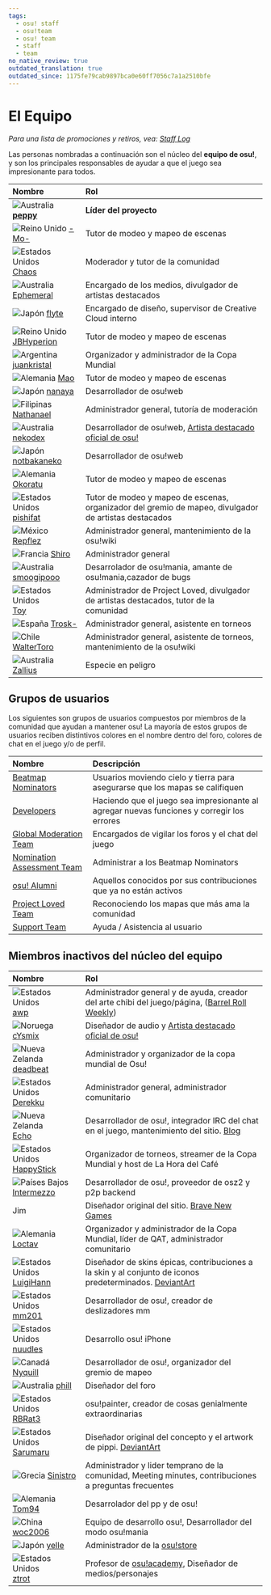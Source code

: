 ```yaml
---
tags:
  - osu! staff
  - osu!team
  - osu! team
  - staff
  - team
no_native_review: true
outdated_translation: true
outdated_since: 1175fe79cab9897bca0e60ff7056c7a1a2510bfe
---
```


# El Equipo

*Para una lista de promociones y retiros, vea: [Staff Log](/wiki/Staff_Log)*

Las personas nombradas a continuación son el núcleo del **equipo de osu!**, y son los principales responsables de ayudar a que el juego sea impresionante para todos.

| Nombre | Rol |
| :-- | :-- |
| ![][flag_AU] **[peppy](https://osu.ppy.sh/users/2)** | **Líder del proyecto** |
| ![][flag_GB] [-Mo-](https://osu.ppy.sh/users/2202163) | Tutor de modeo y mapeo de escenas |
| ![][flag_US] [Chaos](https://osu.ppy.sh/users/2628870) | Moderador y tutor de la comunidad |
| ![][flag_AU] [Ephemeral](https://osu.ppy.sh/users/102335) | Encargado de los medios, divulgador de artistas destacados |
| ![][flag_JP] [flyte](https://osu.ppy.sh/users/3103765) | Encargado de diseño, supervisor de Creative Cloud interno |
| ![][flag_GB] [JBHyperion](https://osu.ppy.sh/users/4879508) | Tutor de modeo y mapeo de escenas |
| ![][flag_AR] [juankristal](https://osu.ppy.sh/users/443656) | Organizador y administrador de la Copa Mundial |
| ![][flag_DE] [Mao](https://osu.ppy.sh/users/2204515) | Tutor de modeo y mapeo de escenas |
| ![][flag_JP] [nanaya](https://osu.ppy.sh/users/2387883) | Desarrollador de osu!web |
| ![][flag_PH] [Nathanael](https://osu.ppy.sh/users/2295078) | Administrador general, tutoría de moderación |
| ![][flag_AU] [nekodex](https://osu.ppy.sh/users/102) | Desarrollador de osu!web, [Artista destacado oficial de osu!](https://osu.ppy.sh/beatmaps/artists/1) |
| ![][flag_JP] [notbakaneko](https://osu.ppy.sh/users/10751776) | Desarrollador de osu!web |
| ![][flag_DE] [Okoratu](https://osu.ppy.sh/users/1623405) | Tutor de modeo y mapeo de escenas |
| ![][flag_US] [pishifat](https://osu.ppy.sh/users/3178418) | Tutor de modeo y mapeo de escenas, organizador del gremio de mapeo, divulgador de artistas destacados |
| ![][flag_MX] [Repflez](https://osu.ppy.sh/users/201392) | Administrador general, mantenimiento de la osu!wiki |
| ![][flag_FR] [Shiro](https://osu.ppy.sh/users/113005) | Administrador general |
| ![][flag_AU] [smoogipooo](https://osu.ppy.sh/users/1040328) | Desarrolador de osu!mania, amante de osu!mania,cazador de bugs |
| ![][flag_US] [Toy](https://osu.ppy.sh/users/2757689) | Administrador de Project Loved, divulgador de artistas destacados, tutor de la comunidad |
| ![][flag_ES] [Trosk-](https://osu.ppy.sh/users/3469385) | Administrador general, asistente en torneos |
| ![][flag_CL] [WalterToro](https://osu.ppy.sh/users/5281416) | Administrador general, asistente de torneos, mantenimiento de la osu!wiki |
| ![][flag_AU] [Zallius](https://osu.ppy.sh/users/55) | Especie en peligro |

## Grupos de usuarios

Los siguientes son grupos de usuarios compuestos por miembros de la comunidad que ayudan a mantener osu! La mayoría de estos grupos de usuarios reciben distintivos colores en el nombre dentro del foro, colores de chat en el juego y/o de perfil.

| Nombre | Descripción |
| :-- | :-- |
| [Beatmap Nominators](Beatmap_Nominators) | Usuarios moviendo cielo y tierra para asegurarse que los mapas se califiquen |
| [Developers](Developers) | Haciendo que el juego sea impresionante al agregar nuevas funciones y corregir los errores |
| [Global Moderation Team](Global_Moderation_Team) | Encargados de vigilar los foros y el chat del juego |
| [Nomination Assessment Team](Nomination_Assessment_Team) | Administrar a los Beatmap Nominators |
| [osu! Alumni](osu!_Alumni) | Aquellos conocidos por sus contribuciones que ya no están activos |
| [Project Loved Team](Project_Loved_Team) | Reconociendo los mapas que más ama la comunidad |
| [Support Team](Support_Team) | Ayuda / Asistencia al usuario |

## Miembros inactivos del núcleo del equipo

| Nombre | Rol |
| :-- | :-- |
| ![][flag_US] [awp](https://osu.ppy.sh/users/2650) | Administrador general y de ayuda, creador del arte chibi del juego/página, ([Barrel Roll Weekly](http://brw.twinkfish.com/)) |
| ![][flag_NO] [cYsmix](https://osu.ppy.sh/users/272870) | Diseñador de audio y [Artista destacado oficial de osu!](https://osu.ppy.sh/beatmaps/artists/2) |
| ![][flag_NZ] [deadbeat](https://osu.ppy.sh/users/128370) | Administrador y organizador de la copa mundial de Osu! |
| ![][flag_US] [Derekku](https://osu.ppy.sh/users/91341) | Administrador general, administrador comunitario |
| ![][flag_NZ] [Echo](https://osu.ppy.sh/users/431) | Desarrollador de osu!, integrador IRC del chat en el juego, mantenimiento del sitio. [Blog](http://blog.echo.sh/) |
| ![][flag_US] [HappyStick](https://osu.ppy.sh/users/256802) | Organizador de torneos, streamer de la Copa Mundial y host de La Hora del Café |
| ![][flag_NL] [Intermezzo](https://osu.ppy.sh/users/136842) | Desarrollador de osu!, proveedor de osz2 y p2p backend |
| [][flag_US] Jim | Diseñador original del sitio. [Brave New Games](http://www.bravegamer.com/) |
| ![][flag_DE] [Loctav](https://osu.ppy.sh/users/71366) | Organizador y administrador de la Copa Mundial, líder de QAT, administrador comunitario |
| ![][flag_US] [LuigiHann](https://osu.ppy.sh/users/1079) | Diseñador de skins épicas, contribuciones a la skin y al conjunto de iconos predeterminados. [DeviantArt](https://luigihann.deviantart.com/) |
| ![][flag_US] [mm201](https://osu.ppy.sh/users/30655) | Desarrollador de osu!, creador de deslizadores mm |
| ![][flag_US] [nuudles](https://osu.ppy.sh/users/21312) | Desarrollo osu! iPhone |
| ![][flag_CA] [Nyquill](https://osu.ppy.sh/users/682935) | Desarrollador de osu!, organizador del gremio de mapeo |
| ![][flag_AU] [phill](https://osu.ppy.sh/users/53) | Diseñador del foro |
| ![][flag_US] [RBRat3](https://osu.ppy.sh/users/307202) | osu!painter, creador de cosas genialmente extraordinarias |
| ![][flag_US] [Sarumaru](https://osu.ppy.sh/users/9427) | Diseñador original del concepto y el artwork de pippi. [DeviantArt](https://sarumaru.deviantart.com/) |
| ![][flag_GR] [Sinistro](https://osu.ppy.sh/users/5530) | Administrador y lider temprano de la comunidad, Meeting minutes, contribuciones a preguntas frecuentes |
| ![][flag_DE] [Tom94](https://osu.ppy.sh/users/1857058) | Desarrolador del pp y de osu! |
| ![][flag_CN] [woc2006](https://osu.ppy.sh/users/1105845) | Equipo de desarrollo osu!, Desarrollador del modo osu!mania |
| ![][flag_JP] [yelle](https://osu.ppy.sh/users/4916903) | Administrador de la [osu!store](https://osu.ppy.sh/store/listing) |
| ![][flag_US] [ztrot](https://osu.ppy.sh/users/6347) | Profesor de [osu!academy](/wiki/Community/Video_series/osu!academy), Diseñador de medios/personajes |

[flag_AR]: /wiki/shared/flag/AR.gif "Argentina"
[flag_AU]: /wiki/shared/flag/AU.gif "Australia"
[flag_CA]: /wiki/shared/flag/CA.gif "Canadá"
[flag_CL]: /wiki/shared/flag/CL.gif "Chile"
[flag_CN]: /wiki/shared/flag/CN.gif "China"
[flag_DE]: /wiki/shared/flag/DE.gif "Alemania"
[flag_ES]: /wiki/shared/flag/ES.gif "España"
[flag_FR]: /wiki/shared/flag/FR.gif "Francia"
[flag_GB]: /wiki/shared/flag/GB.gif "Reino Unido"
[flag_GR]: /wiki/shared/flag/GR.gif "Grecia"
[flag_JP]: /wiki/shared/flag/JP.gif "Japón"
[flag_MX]: /wiki/shared/flag/MX.gif "México"
[flag_NL]: /wiki/shared/flag/NL.gif "Países Bajos"
[flag_NO]: /wiki/shared/flag/NO.gif "Noruega"
[flag_NZ]: /wiki/shared/flag/NZ.gif "Nueva Zelanda"
[flag_PH]: /wiki/shared/flag/PH.gif "Filipinas"
[flag_US]: /wiki/shared/flag/US.gif "Estados Unidos"
